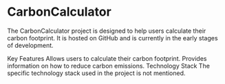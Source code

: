 # CarbonCalculator

The CarbonCalculator project is designed to help users calculate their carbon footprint. It is hosted on GitHub and is currently in the early stages of development.

Key Features
Allows users to calculate their carbon footprint.
Provides information on how to reduce carbon emissions.
Technology Stack
The specific technology stack used in the project is not mentioned.
